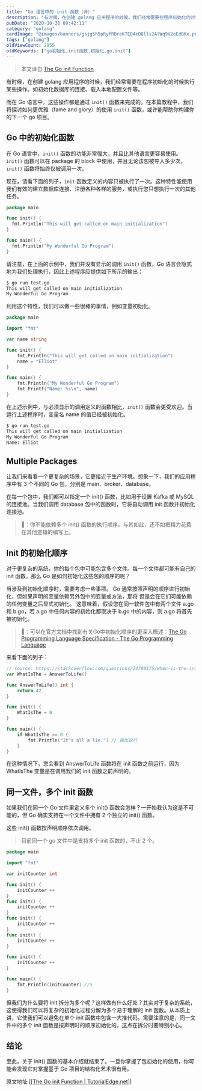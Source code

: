 ```yaml
---
title: "Go 语言中的 init 函数（译）"
description: "有时候，在创建 golang 应用程序的时候，我们经常需要在程序初始化的时候执行某些操作。如初始化数据库的连接、载入本地配置文件等。"
pubDate: "2020-10-30 09:42:11"
category: "golang"
cardImage: "@images/banners/gsjg5h5pRyfRBreK7ED4eO8lls2AlWq9V2oEdBKx.png"
tags: ["golang"]
oldViewCount: 2955
oldKeywords: ["go初始化,init函数,初始化,go,init"]
---
```


> 本文译自 [The Go init Function](https://tutorialedge.net/golang/the-go-init-function/)
> 

有时候，在创建 golang 应用程序的时候，我们经常需要在程序初始化的时候执行某些操作。如初始化数据库的连接、载入本地配置文件等。

而在 Go 语言中，这些操作都是通过  `init()` 函数来完成的。在本篇教程中，我们将探讨如何更优雅（fame and glory）的使用 `init()` 函数，或许能帮助你构建你的下一个 go 项目。

## Go 中的初始化函数

在 Go 语言中，`init()` 函数的功能非常强大，并且比其他语言更容易使用。`init()` 函数可以在 package 的 block 中使用，并且无论该包被导入多少次，`init()` 函数将始终仅被调用一次。

现在，请看下面的列子，`init`  函数定义的内容只被执行了一次。这种特性能使用我们有效的建立数据库连接、注册各种各样的服务，或执行您只想执行一次的其他任务。

```go
package main

func init() {
  fmt.Println("This will get called on main initialization")
}

func main() {
  fmt.Println("My Wonderful Go Program")
}
```

请注意，在上面的示例中，我们并没有显示的调用 `init()` 函数，Go 语言会隐式地为我们处理执行，因此上述程序应提供如下所示的输出：

```bash
$ go run test.go
This will get called on main initialization
My Wonderful Go Program
```

利用这个特性，我们可以做一些很棒的事情，例如变量初始化。

```go
package main

import "fmt"

var name string

func init() {
    fmt.Println("This will get called on main initialization")
    name = "Elliot"
}

func main() {
    fmt.Println("My Wonderful Go Program")
    fmt.Printf("Name: %s\n", name)
}
```

在上述示例中，与必须显示的调用定义的函数相比，`init()` 函数会更受欢迎。当运行上述程序时，变量名 name 的值已经被初始化。

```bash
$ go run test.go
This will get called on main initialization
My Wonderful Go Program
Name: Elliot
```

## Multiple Packages
让我们来看看一个更复杂的场景，它更接近于生产环境。想象一下，我们的应用程序中有 3 个不同的 Go 包，分别是 main、broker、database。

在每一个包中，我们都可以指定一个 init() 函数，比如用于设置 Kafka 或 MySQL 的连接池。当我们调用 database 包中的函数时，它将自动调用 init 函数并初始化连接池。

> 🐜：你不能依赖多个 init() 函数的执行顺序。与其如此，还不如把精力花费在其他逻辑的编写上。  

## Init 的初始化顺序

对于更复杂的系统，你的每个包中可能包含多个文件。每一个文件都可能有自己的 init 函数。那么 Go 是如何初始化这些包的顺序的呢？

当涉及到初始化顺序时，需要考虑一些事项。 Go 通常按照声明的顺序进行初始化，但如果声明的变量依赖另外包中的变量或方法，那将
但是会在它们可能依赖的任何变量之后显式初始化。 这意味着，假设您在同一软件包中有两个文件 a.go 和 b.go，若 a.go 中任何内容的初始化都取决于 b.go 中的内容，则 a.go 将首先被初始化。

> 🐜：可以在官方文档中找到有关Go中初始化顺序的更深入概述：[The Go Programming Language Specification - The Go Programming Language](https://golang.org/ref/spec#Package_initialization)  

来看下面的列子：

```go
// source: https://stackoverflow.com/questions/24790175/when-is-the-init-function-run
var WhatIsThe = AnswerToLife()

func AnswerToLife() int {
    return 42
}

func init() {
    WhatIsThe = 0
}

func main() {
    if WhatIsThe == 0 {
        fmt.Println("It's all a lie.") // 输出这行
    }
}
```

在这种情况下，您会看到 AnswerToLife 函数将在 init 函数之前运行，因为 WhatIsThe 变量是在调用我们的 init 函数之前声明的。

## 同一文件，多个 init 函数

如果我们在同一个 Go 文件里定义多个 init() 函数会怎样？一开始我认为这是不可能的，但 Go 确实支持在一个文件中拥有 2 个独立的 init() 函数。

这些 init() 函数按声明顺序依次调用。

> 目前同一个 go 文件中是支持多个 init 函数的，不止 2 个。  

```go
package main

import "fmt"

var initCounter int

func init() {
    initCounter ++
}
func init() {
    initCounter ++
}
func init() {
    initCounter ++
}
func init() {
    initCounter ++
}

func init() {
    initCounter ++
}

func main() {
    fmt.Println(initCounter) //5
}
```

但我们为什么要将 init 拆分为多个呢？这样做有什么好处？其实对于复杂的系统，这使得我们可以将复杂的初始化过程分解为多个易于理解的 init 函数。从本质上讲，它使我们可以避免在单个 init 函数中包含一大推代码。需要注意的是，同一文件中的多个 init 函数是按声明时的顺序初始化的，这点在拆分时要特别小心。

## 结论

至此，关于 init() 函数的基本介绍就结束了。一旦你掌握了包初始化的使用，你可能会发现它对掌握基于 Go 项目的结构化艺术很有用。

原文地址 [[[The Go init Function | TutorialEdge.net](https://tutorialedge.net/golang/the-go-init-function/#conclusion)]]
